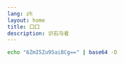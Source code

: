 ```yaml
---
lang: zh
layout: home
title: 囗囗
description: 识石马者
---
```

```sh
echo "6ZmI5Zu95aiBCg==" | base64 -D
```
